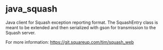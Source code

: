 java_squash
===========

Java client for Squash exception reporting format.  The SquashEntry class is meant to be extended
and then serialized with gson for transmission to the Squash server.

For more information: https://git.squareup.com/tim/squash_web
